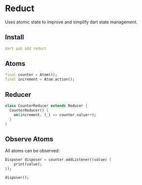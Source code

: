 # Reduct

Uses atomic state to improve and simplify dart state management.

## Install

```yaml
dart pub add reduct
```

## Atoms

```dart
final counter = Atom(0);
final increment = Atom.action();
```

## Reducer

```dart
class CounterReducer extends Reducer {
  CounterReducer() {
    on(increment, (_) => counter.value++);
  }
}
```

## Observe Atoms

All atoms can be observed:

```dart
Disposer disposer = counter.addListener((value) {
    print(value);
});

disposer();
```